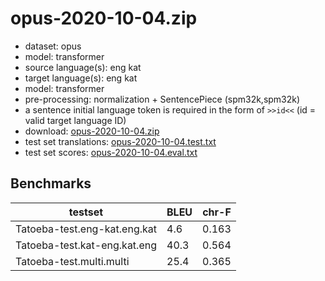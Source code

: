 # opus-2020-10-04.zip

* dataset: opus
* model: transformer
* source language(s): eng kat
* target language(s): eng kat
* model: transformer
* pre-processing: normalization + SentencePiece (spm32k,spm32k)
* a sentence initial language token is required in the form of `>>id<<` (id = valid target language ID)
* download: [opus-2020-10-04.zip](https://object.pouta.csc.fi/Tatoeba-MT-models/ccs-ccs/opus-2020-10-04.zip)
* test set translations: [opus-2020-10-04.test.txt](https://object.pouta.csc.fi/Tatoeba-MT-models/ccs-ccs/opus-2020-10-04.test.txt)
* test set scores: [opus-2020-10-04.eval.txt](https://object.pouta.csc.fi/Tatoeba-MT-models/ccs-ccs/opus-2020-10-04.eval.txt)

## Benchmarks

| testset               | BLEU  | chr-F |
|-----------------------|-------|-------|
| Tatoeba-test.eng-kat.eng.kat 	| 4.6 	| 0.163 |
| Tatoeba-test.kat-eng.kat.eng 	| 40.3 	| 0.564 |
| Tatoeba-test.multi.multi 	| 25.4 	| 0.365 |

